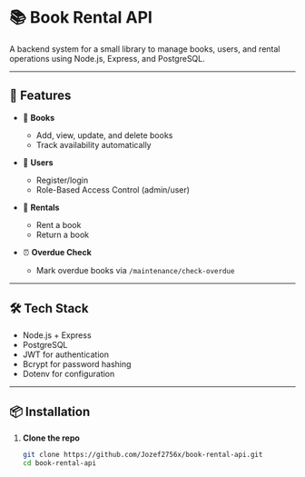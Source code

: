 # 📚 Book Rental API

A backend system for a small library to manage books, users, and rental operations using Node.js, Express, and PostgreSQL.

---

## 🎯 Features

- 📘 **Books**
  - Add, view, update, and delete books
  - Track availability automatically

- 👤 **Users**
  - Register/login
  - Role-Based Access Control (admin/user)

- 🔄 **Rentals**
  - Rent a book
  - Return a book

- ⏰ **Overdue Check**
  - Mark overdue books via `/maintenance/check-overdue`

---

## 🛠 Tech Stack

- Node.js + Express
- PostgreSQL
- JWT for authentication
- Bcrypt for password hashing
- Dotenv for configuration

---

## 📦 Installation

1. **Clone the repo**
   ```bash
   git clone https://github.com/Jozef2756x/book-rental-api.git
   cd book-rental-api

